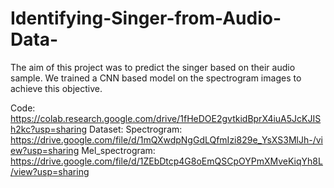 # Identifying-Singer-from-Audio-Data-
The aim of this project was to predict the singer based on their audio sample. We trained a CNN based model on the spectrogram images to achieve this objective.

Code: https://colab.research.google.com/drive/1fHeDOE2gvtkidBprX4iuA5JcKJISh2kc?usp=sharing
Dataset:
Spectrogram: https://drive.google.com/file/d/1mQXwdpNgGdLQfmIzi829e_YsXS3MlJh-/view?usp=sharing
Mel_spectrogram: https://drive.google.com/file/d/1ZEbDtcp4G8oEmQSCpOYPmXMveKiqYh8L/view?usp=sharing
